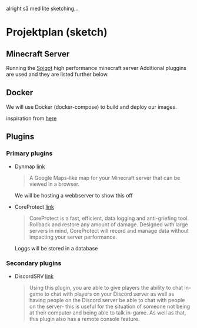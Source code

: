 alright så med lite sketching...

# Projektplan (sketch)

## Minecraft Server
Running the [Spigot](https://www.spigotmc.org/) high performance minecraft server
Additional pluggins are used and they are listed further below.

## Docker
We will use Docker (docker-compose) to build and deploy our images.

inspiration from [here](https://github.com/itzg/docker-minecraft-server#using-docker-compose)


## Plugins

### Primary plugins
* Dynmap [link](https://www.spigotmc.org/resources/dynmap.274/)
  > A Google Maps-like map for your Minecraft server that can be viewed in a browser.

  We will be hosting a webbserver to show this off

* CoreProtect [link](https://www.spigotmc.org/resources/coreprotect.8631/)
  > CoreProtect is a fast, efficient, data logging and anti-griefing tool. Rollback and restore any amount of damage. Designed with large servers in mind, CoreProtect will record and manage data without impacting your server performance.

  Loggs will be stored in a database


### Secondary plugins
* DiscordSRV
  [link](https://www.spigotmc.org/resources/discordsrv.18494/)
  > Using this plugin, you are able to give players the ability to chat in-game to chat with players on your Discord server as well as having people on the Discord server be able to chat with people on the server- this is useful for the situation of someone not being at their computer and being able to talk in-game.
  > As well as that, this plugin also has a remote console feature. 
